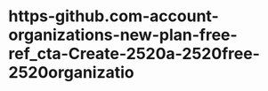 # https-github.com-account-organizations-new-plan-free-ref_cta-Create-2520a-2520free-2520organizatio